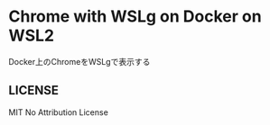 # Chrome with WSLg on Docker on WSL2
Docker上のChromeをWSLgで表示する


## LICENSE
MIT No Attribution License
